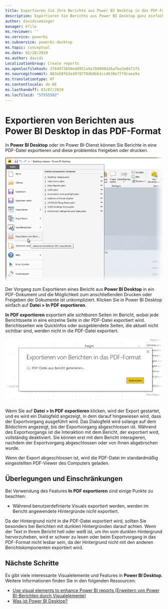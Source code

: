 ```yaml
---
title: Exportieren Sie Ihre Berichte aus Power BI Desktop in das PDF-Format.
description: Exportieren Sie Berichte aus Power BI Desktop ganz einfach ins PDF-Format, und drucken Sie diese aus.
author: davidiseminger
manager: kfile
ms.reviewer: ''
ms.service: powerbi
ms.subservice: powerbi-desktop
ms.topic: conceptual
ms.date: 02/28/2019
ms.author: davidi
LocalizationGroup: Create reports
ms.openlocfilehash: 2f64973650edd951a9a780090426afba3e8471f5
ms.sourcegitcommit: 883a58f63e4978770db8bb1cc4630e7ff9caea9a
ms.translationtype: HT
ms.contentlocale: de-DE
ms.lasthandoff: 03/07/2019
ms.locfileid: "57555592"
---
```

# <a name="export-reports-to-pdf-from-power-bi-desktop"></a>Exportieren von Berichten aus Power BI Desktop in das PDF-Format
In **Power BI Desktop** oder im Power BI-Dienst können Sie Berichte in eine PDF-Datei exportieren und diese problemlos freigeben oder drucken.

![Exportieren von Berichten in das PDF-Format](media/desktop-export-to-pdf/export-to-pdf_01.png)

Der Vorgang zum Exportieren eines Bericht aus **Power BI Desktop** in ein PDF-Dokument und die Möglichkeit zum anschließenden Drucken oder Freigeben der Dokumente ist unkompliziert. Klicken Sie in Power BI Desktop einfach auf **Datei > In PDF exportieren**.

**In PDF exportieren** exportiert alle *sichtbaren* Seiten im Bericht, wobei jede Berichtsseite in eine einzelne Seite in der PDF-Datei exportiert wird. Berichtsseiten wie QuickInfos oder ausgeblendete Seiten, die aktuell nicht sichtbar sind, werden nicht in die PDF-Datei exportiert. 

![„In PDF exportieren“ wird ausgeführt.](media/desktop-export-to-pdf/export-to-pdf_02.png)

Wenn Sie auf **Datei > In PDF exportieren** klicken, wird der Export gestartet, und es wird ein Dialogfeld angezeigt, in dem darauf hingewiesen wird, dass der Exportvorgang ausgeführt wird. Das Dialogfeld wird solange auf dem Bildschirm angezeigt, bis der Exportvorgang abgeschlossen ist. Während des Exportvorgangs ist die Interaktion mit dem Bericht, der exportiert wird, vollständig deaktiviert. Sie können erst mit dem Bericht interagieren, nachdem der Exportvorgang abgeschlossen oder von Ihnen abgebrochen wurde. 

Wenn der Export abgeschlossen ist, wird die PDF-Datei im standardmäßig eingestellten PDF-Viewer des Computers geladen. 

## <a name="considerations-and-limitations"></a>Überlegungen und Einschränkungen
Bei Verwendung des Features **In PDF exportieren** sind einige Punkte zu beachten:

* Während benutzerdefinierte Visuals exportiert werden, werden im Bericht angewendete Hintergründe *nicht* exportiert.

Da der Hintergrund nicht in die PDF-Datei exportiert wird, sollten Sie besonders bei Berichten mit dunklen Hintergründen darauf achten. Wenn der Text in Ihrem Bericht hell oder weiß ist, um ihn vom dunklen Hintergrund hervorzuheben, wird er schwer zu lesen oder beim Exportvorgang in das PDF-Format nicht lesbar sein, da der Hintergrund nicht mit den anderen Berichtskomponenten exportiert wird. 



## <a name="next-steps"></a>Nächste Schritte
Es gibt viele interessante Visualelemente und Features in **Power BI Desktop**. Weitere Informationen finden Sie in den folgenden Ressourcen:

* [Use visual elements to enhance Power BI reports (Erweitern von Power BI-Berichten durch Visualelemente)](desktop-visual-elements-for-reports.md)
* [Was ist Power BI Desktop?](desktop-what-is-desktop.md)


